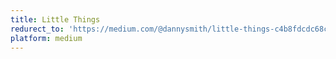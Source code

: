 ```yaml
---
title: Little Things
redurect_to: 'https://medium.com/@dannysmith/little-things-c4b8fdcdc68c'
platform: medium
---
```

